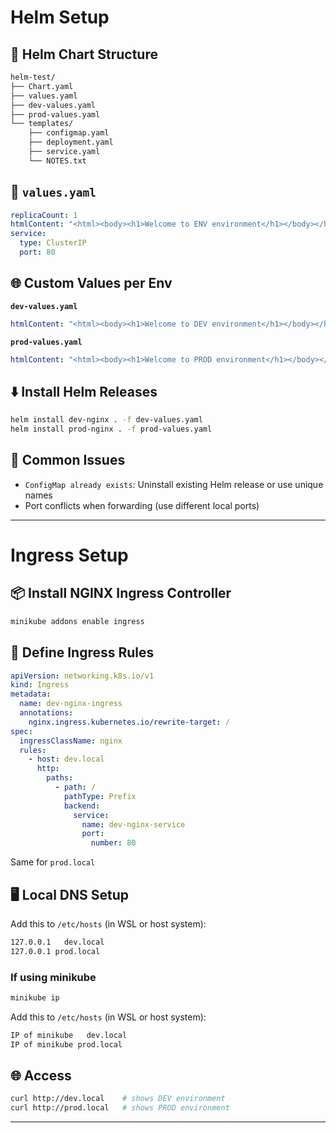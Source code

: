 
# Helm Setup

## 📁 Helm Chart Structure

```bash
helm-test/
├── Chart.yaml
├── values.yaml
├── dev-values.yaml
├── prod-values.yaml
└── templates/
    ├── configmap.yaml
    ├── deployment.yaml
    ├── service.yaml
    └── NOTES.txt
```

## 🔧 `values.yaml`

```yaml
replicaCount: 1
htmlContent: "<html><body><h1>Welcome to ENV environment</h1></body></html>"
service:
  type: ClusterIP
  port: 80
```

## 🌐 Custom Values per Env

**`dev-values.yaml`**

```yaml
htmlContent: "<html><body><h1>Welcome to DEV environment</h1></body></html>"
```

**`prod-values.yaml`**

```yaml
htmlContent: "<html><body><h1>Welcome to PROD environment</h1></body></html>"
```

## ⬇️ Install Helm Releases

```sh
helm install dev-nginx . -f dev-values.yaml
helm install prod-nginx . -f prod-values.yaml
```

## 🔁 Common Issues

* `ConfigMap already exists`: Uninstall existing Helm release or use unique names
* Port conflicts when forwarding (use different local ports)

---

# Ingress Setup

## 📦 Install NGINX Ingress Controller

```sh
minikube addons enable ingress
```

## 🚪 Define Ingress Rules

```yaml
apiVersion: networking.k8s.io/v1
kind: Ingress
metadata:
  name: dev-nginx-ingress
  annotations:
    nginx.ingress.kubernetes.io/rewrite-target: /
spec:
  ingressClassName: nginx
  rules:
    - host: dev.local
      http:
        paths:
          - path: /
            pathType: Prefix
            backend:
              service:
                name: dev-nginx-service
                port:
                  number: 80
```

Same for `prod.local`



## 🖥️ Local DNS Setup

Add this to `/etc/hosts` (in WSL or host system):

```bash
127.0.0.1   dev.local
127.0.0.1 prod.local
```
### If using minikube
```bash
minikube ip
```

Add this to `/etc/hosts` (in WSL or host system):

```bash
IP of minikube   dev.local
IP of minikube prod.local
```


## 🌐 Access

```sh
curl http://dev.local    # shows DEV environment
curl http://prod.local   # shows PROD environment
```

---
